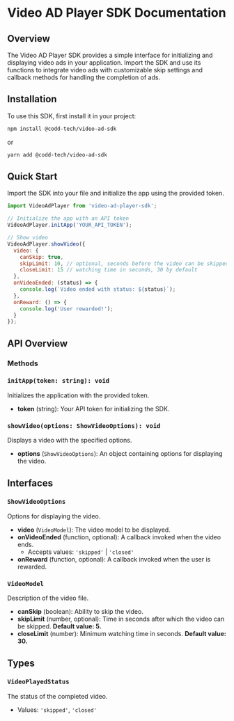 # Video AD Player SDK Documentation

## Overview

The Video AD Player SDK provides a simple interface for initializing and displaying video ads in your application. Import the SDK and use its functions to integrate video ads with customizable skip settings and callback methods for handling the completion of ads.

## Installation

To use this SDK, first install it in your project:

```bash
npm install @codd-tech/video-ad-sdk
```
or
```bash
yarn add @codd-tech/video-ad-sdk
```

## Quick Start
Import the SDK into your file and initialize the app using the provided token.

```javascript
import VideoAdPlayer from 'video-ad-player-sdk';

// Initialize the app with an API token
VideoAdPlayer.initApp('YOUR_API_TOKEN');

// Show video
VideoAdPlayer.showVideo({
  video: {
    canSkip: true,
    skipLimit: 10, // optional, seconds before the video can be skipped. 5 by default, if canSkip is true
    closeLimit: 15 // watching time in seconds, 30 by default
  },
  onVideoEnded: (status) => {
    console.log(`Video ended with status: ${status}`);
  },
  onReward: () => {
    console.log('User rewarded!');
  }
});
```

## API Overview

### Methods

### `initApp(token: string): void`

Initializes the application with the provided token.

- **token** (string): Your API token for initializing the SDK.

### `showVideo(options: ShowVideoOptions): void`

Displays a video with the specified options.

- **options** (`ShowVideoOptions`): An object containing options for displaying the video.

## Interfaces

### `ShowVideoOptions`

Options for displaying the video.

- **video** (`VideoModel`): The video model to be displayed.
- **onVideoEnded** (function, optional): A callback invoked when the video ends.
    - Accepts values: `'skipped'` | `'closed'`
- **onReward** (function, optional): A callback invoked when the user is rewarded.

### `VideoModel`

Description of the video file.

- **canSkip** (boolean): Ability to skip the video.
- **skipLimit** (number, optional): Time in seconds after which the video can be skipped. **Default value: 5.**
- **closeLimit** (number): Minimum watching time in seconds. **Default value: 30.**

## Types

### `VideoPlayedStatus`

The status of the completed video.

- Values: `'skipped'`, `'closed'`
